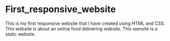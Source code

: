 # First_responsive_website
This is my first responsive website that I have created using HTML and CSS.
This website is about an online food delivering website.
This wensite is a static website.
